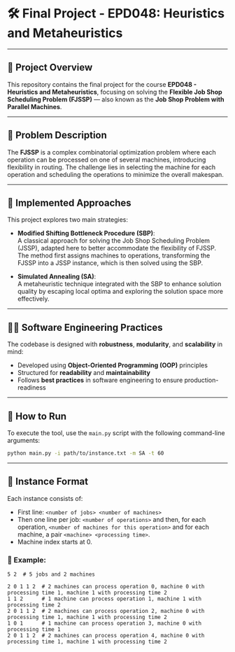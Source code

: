 # 🛠️ Final Project - EPD048: Heuristics and Metaheuristics

---

## 📘 Project Overview

This repository contains the final project for the course **EPD048 - Heuristics and Metaheuristics**, focusing on solving the **Flexible Job Shop Scheduling Problem (FJSSP)** — also known as the **Job Shop Problem with Parallel Machines**.

---

## 🧩 Problem Description

The **FJSSP** is a complex combinatorial optimization problem where each operation can be processed on one of several machines, introducing flexibility in routing. The challenge lies in selecting the machine for each operation and scheduling the operations to minimize the overall makespan.

---

## 🧠 Implemented Approaches

This project explores two main strategies:

- **Modified Shifting Bottleneck Procedure (SBP)**:  
  A classical approach for solving the Job Shop Scheduling Problem (JSSP), adapted here to better accommodate the flexibility of FJSSP. The method first assigns machines to operations, transforming the FJSSP into a JSSP instance, which is then solved using the SBP.

- **Simulated Annealing (SA)**:  
  A metaheuristic technique integrated with the SBP to enhance solution quality by escaping local optima and exploring the solution space more effectively.

---

## 🧑‍💻 Software Engineering Practices

The codebase is designed with **robustness**, **modularity**, and **scalability** in mind:

- Developed using **Object-Oriented Programming (OOP)** principles
- Structured for **readability** and **maintainability**
- Follows **best practices** in software engineering to ensure production-readiness

---

## 🚀 How to Run

To execute the tool, use the `main.py` script with the following command-line arguments:

```bash
python main.py -i path/to/instance.txt -m SA -t 60
```

---

## 📄 Instance Format  

Each instance consists of:  
- First line: `<number of jobs> <number of machines>`
- Then one line per job: `<number of operations>` and then, for each operation, `<number of machines for this operation>` and for each machine, a pair `<machine> <processing time>`.
- Machine index starts at 0.

### 🔹 Example:  

```plaintext
5 2  # 5 jobs and 2 machines

2 0 1 1 2  # 2 machines can process operation 0, machine 0 with processing time 1, machine 1 with processing time 2
1 1 2      # 1 machine can process operation 1, machine 1 with processing time 2
2 0 1 1 2  # 2 machines can process operation 2, machine 0 with processing time 1, machine 1 with processing time 2
1 0 1      # 1 machine can process operation 3, machine 0 with processing time 1
2 0 1 1 2  # 2 machines can process operation 4, machine 0 with processing time 1, machine 1 with processing time 2
```
